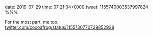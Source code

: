 date: 2019-07-29
time: 07:21:04+0000
tweet: 1155740003537997824
%%%

For the most part, me too. [twitter.com/cocoafrog/status/1155730770729852928](https://twitter.com/cocoafrog/status/1155730770729852928)
